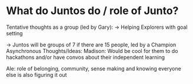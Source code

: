 # What do Juntos do / role of Junto?

Tentative thoughts as a group (led by Gary): → Helping Explorers with goal setting

→ Juntos will be groups of 7 if there are 15 people, led by a Champion
Asynchronous Thoughts/Ideas: Madison: Would be cool for them to do hackathons and/or have convos about their independent learning 

Ale: role of belonging, community, sense making and knowing everyone else is also figuring it out